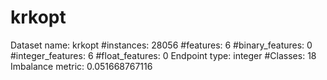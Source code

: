 # krkopt
Dataset name: krkopt
#instances: 28056
#features: 6
  #binary_features: 0
  #integer_features: 6
  #float_features: 0
Endpoint type: integer
#Classes: 18
Imbalance metric: 0.051668767116
